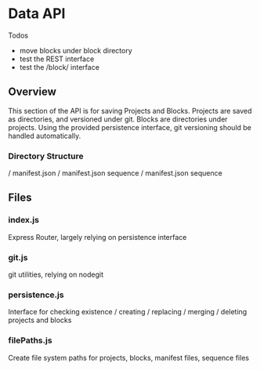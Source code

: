 # Data API

Todos

- move blocks under block directory
- test the REST interface
- test the /block/<blockId> interface

## Overview

This section of the API is for saving Projects and Blocks. Projects are saved as directories, and versioned under git. Blocks are directories under projects. Using the provided persistence interface, git versioning should be handled automatically. 

### Directory Structure 

/<projectId>
    manifest.json
    /<blockId>
        manifest.json
        sequence
    /<blockId>
        manifest.json
        sequence

## Files

### index.js

Express Router, largely relying on persistence interface

### git.js

git utilities, relying on nodegit

### persistence.js

Interface for checking existence / creating / replacing / merging / deleting projects and blocks

### filePaths.js

Create file system paths for projects, blocks, manifest files, sequence files